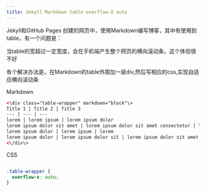 ```yaml
---
title: Jekyll Markdown table overflow-X auto
---
```


Jekyll和GitHub Pages 创建的网页中，使用Markdown编写博客，其中有使用到table，有一个问题是：  

当table的宽超过一定宽度，会在手机端产生整个网页的横向滚动条，这个体验很不好  

有个解决办法是，在Markdown的table外围加一层div,然后写相应的css,实现自适应横向滚动条   

Markdown
```html
<\div class="table-wrapper" markdown="block"\>
Title 1 | Title 2 | Title 3
--- | --- | --- 
lorem | lorem ipsum | lorem ipsum dolor 
lorem ipsum dolor sit amet | lorem ipsum dolor sit amet consectetur | lorem ipsum dolor sit amet 
lorem ipsum dolor | lorem ipsum | lorem 
lorem ipsum dolor | lorem ipsum dolor sit | lorem ipsum dolor sit amet 
<\/div\>  
```

CSS

```css

.table-wrapper {
  overflow-x: auto;
}

```